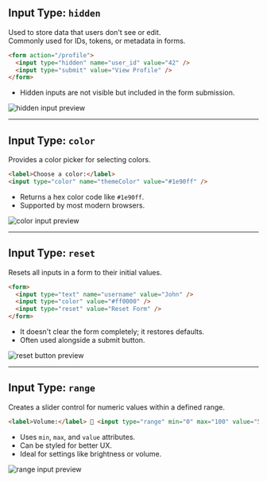 ## Input Type: `hidden`

Used to store data that users don't see or edit.  
Commonly used for IDs, tokens, or metadata in forms.

```html
<form action="/profile">
  <input type="hidden" name="user_id" value="42" />
  <input type="submit" value="View Profile" />
</form>
```

- Hidden inputs are not visible but included in the form submission.

![hidden input preview](figure-15.png)

---

## Input Type: `color`

Provides a color picker for selecting colors.

```html
<label>Choose a color:</label>
<input type="color" name="themeColor" value="#1e90ff" />
```

- Returns a hex color code like `#1e90ff`.
- Supported by most modern browsers.

![color input preview](figure-16.png)

---

## Input Type: `reset`

Resets all inputs in a form to their initial values.

```html
<form>
  <input type="text" name="username" value="John" />
  <input type="color" value="#ff0000" />
  <input type="reset" value="Reset Form" />
</form>
```

- It doesn't clear the form completely; it restores defaults.
- Often used alongside a submit button.

![reset button preview](figure-17.png)

---

## Input Type: `range`

Creates a slider control for numeric values within a defined range.

```html
<label>Volume:</label>  <input type="range" min="0" max="100" value="50" /> 
```

- Uses `min`, `max`, and `value` attributes.
- Can be styled for better UX.
- Ideal for settings like brightness or volume.

![range input preview](figure-18.png)
